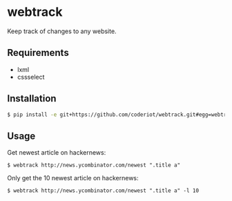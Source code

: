 webtrack
========

Keep track of changes to any website.

## Requirements
 - lxml
 - cssselect

## Installation
```sh
$ pip install -e git+https://github.com/coderiot/webtrack.git#egg=webtrack
```

## Usage
Get newest article on hackernews:
```
$ webtrack http://news.ycombinator.com/newest ".title a"
```

Only get the 10 newest article on hackernews:
```
$ webtrack http://news.ycombinator.com/newest ".title a" -l 10
```
